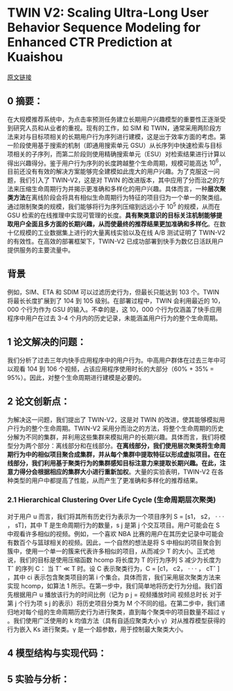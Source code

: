 # TWIN V2: Scaling Ultra-Long User Behavior Sequence Modeling for Enhanced CTR Prediction at Kuaishou
[原文链接]()
## 0 摘要：
在大规模推荐系统中，为点击率预测任务建立长期用户兴趣模型的重要性正逐渐受到研究人员和从业者的重视。现有的工作，如 SIM 和 TWIN，通常采用两阶段方法来对与目标项相关的长期用户行为序列进行建模，这是出于效率方面的考虑。第一阶段使用基于搜索的机制（即通用搜索单元 GSU）从长序列中快速检索与目标项相关的子序列，而第二阶段则使用精确搜索单元（ESU）对检索结果进行计算以得出兴趣得分。鉴于用户行为序列的长度跨越整个生命周期，规模可能高达 $10^6$，目前还没有有效的解决方案能够完全建模如此庞大的用户兴趣。为了克服这一问题，我们引入了 TWIN-V2，这是对 TWIN 的改进版本，其中应用了分而治之的方法来压缩生命周期行为并揭示更准确和多样化的用户兴趣。具体而言，一种**层次聚类方法**在离线阶段会将具有相似生命周期行为特征的项目归为一个单一的聚类组。通过限制聚类的规模，我们能够将行为序列压缩到远远小于 $10^5$ 的规模，从而在 GSU 检索的在线推理中实现可管理的长度。**具有聚类意识的目标关注机制能够提取用户全面且多方面的长期兴趣，从而使最终的推荐结果更加准确和多样化**。在数十亿规模的工业数据集上进行的大量离线实验以及在线 A/B 测试证明了 TWIN-V2 的有效性。在高效的部署框架下，TWIN-V2 已成功部署到快手为数亿日活跃用户提供服务的主要流量中。

## 背景
例如，SIM、ETA 和 SDIM 可以过滤历史行为，但最长只能达到 103 个。TWIN 将最长长度扩展到了 104 到 105 级别。在部署过程中，TWIN 会利用最近的 10，000 个行为作为 GSU 的输入。不幸的是，这 10，000 个行为仅涵盖了快手应用程序中用户在过去 3-4 个月内的历史记录，未能涵盖用户行为的整个生命周期。

## 1 论文解决的问题：
我们分析了过去三年内快手应用程序中的用户行为。中高用户群体在过去三年中可以观看 104 到 106 个视频，占该应用程序使用时长的大部分（60% + 35% = 95%）。因此，对整个生命周期进行建模是必要的。

## 2 论文创新点：
为解决这一问题，我们提出了 TWIN-V2，这是对 TWIN 的改进，使其能够模拟用户行为的整个生命周期。TWIN-V2 采用分而治之的方法，将整个生命周期的历史分解为不同的集群，并利用这些集群来模拟用户的长期兴趣。具体而言，我们将模型分为两个部分：离线部分和在线部分。**在离线部分，我们使用层次聚类将生命周期行为中的相似项目聚合成集群，并从每个集群中提取特征以形成虚拟项目。在在线部分，我们利用基于聚类行为的集群感知目标注意力来提取长期兴趣。在此，注意力得分会根据相应的集群大小进行重新加权**。大量的实验表明，TWIN-V2 在各种类型的用户中都提高了性能，从而产生了更准确和多样化的推荐结果。

### 2.1 Hierarchical Clustering Over Life Cycle (生命周期层次聚类)
对于用户 u 而言，我们将其所有历史行为表示为一个项目序列 S = [s1， s2， · · · ， sT]，其中 T 是生命周期行为的数量，s j 是第 j 个交互项目。用户可能会在 S 中观看许多相似的视频。例如，一个喜欢 NBA 比赛的用户在其历史记录中可能会有数百个与篮球相关的视频。因此，一个自然的想法是将 S 中相似的项目聚合到簇中，使用一个单一的簇来代表许多相似的项目，从而减少 T 的大小。正式地说，我们的目标是使用压缩函数 hcomp 将长度为 T 的行为序列 S 减少为长度为 Tˆ 的序列 C：
当 Tˆ ≪ T 时。设 C 表示聚类行为，C = [c1， c2， · · · ， cTˆ ] ，其中 ci 表示包含聚类项目的第 i 个集合。具体而言，我们采用层次聚类方法来实现 hcomp，如算法 1 所示。在第一步中，我们简单地将历史行为分组。我们首先根据用户 u 播放该行为的时间比例（记为 p j = 视频播放时间 视频总时长 对于第 j 个行为项 s j 的表示）将历史项目分类为 M 个不同的组。在第二步中，我们递归地对每个组的生命周期历史行为进行聚类，直到每个聚类中的项目数量不超过 γ 。我们使用广泛使用的 k 均值方法（具有自适应聚类大小 γ）对从推荐模型获得的行为嵌入 Ks 进行聚类。γ 是一个超参数，用于控制最大聚类大小。



## 4 模型结构与实现代码：


## 5 实验与分析：

<!--stackedit_data:
eyJoaXN0b3J5IjpbODczOTE0MjYwLC02MjYzNDY1NjksLTIxOT
A5OTg2OSwtMTkxMDU5MDc0OCwtMjM1MzA1ODQ3LDE3MTgxNTQ0
NzBdfQ==
-->